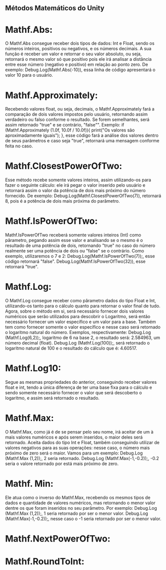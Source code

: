 ## Métodos Matemáticos do Unity

# Mathf.Abs:
 O Mathf.Abs consegue receber dois tipos de dados: Int e Float, sendo os números inteiros, positivos ou negativos, e os números decimais. A sua função é receber um valor e retornar o seu valor absoluto, ou seja, retornará o mesmo valor só que positivo pois ele irá analisar a distância entre esse número (negativo e positivo) em relação ao ponto zero. De exemplo: Debug.Log(Mathf.Abs(-10)), essa linha de código apresentará o valor 10 para o usuário.

# Mathf.Approximately: 
 Recebendo valores float, ou seja, decimais, o Mathf.Approximately fará a comparação de dois valores impostos pelo usuário, retornando assim verdadeiro ou falso conforme o resultado. Se forem semelhantes, será assim retornado "true" e se contrário, "false"". Exemplo: if (Mathf.Approximately (1.0f, 10.0f / 10.0f)){
 print("Os valores são aproximadamente iguais");
}, esse código fará a análise dos valores dentro de seus parâmetros e caso seja "true", retornará uma mensagem conforme feita no caso.
 
# Mathf.ClosestPowerOfTwo:
 Esse método recebe somente valores inteiros, assim utilizando-os para fazer o seguinte cálculo: ele irá pegar o valor inserido pelo usuário e retornará assim o valor da potência de dois mais próximo do número fornecido. De exemplo: Debug.Log(Mathf.ClosestPowerOfTwo(7)), retornará 8, pois é a potência de dois mais próxima do parâmetro.

# Mathf.IsPowerOfTwo:
 Mathf.IsPowerOfTwo receberá somente valores inteiros (Int) como pârametro, pegando assim esse valor e analisando se o mesmo é o resultado de uma potência de dois, retornando "true" no caso do número realmente ser uma potência de dois ou "false" se o contrário. Como exemplo, utilizaremos o 7 e 2: Debug.Log(Mathf.IsPowerOfTwo(7));, esse código retornará "false".
Debug.Log(Mathf.IsPowerOfTwo(32)), esse retornará "true".

# Mathf.Log:
 O Mathf.Log consegue receber como pârametro dados do tipo Float e Int, utilizando-os tanto para o cálculo quanto para retornar o valor final de tudo. Agora, sobre o método em si, será necessário fornecer dois valores numéricos que serão utilizados para descobrir o Logaritmo, será então necessário fornecer um valor específico e um valor para a base. Também tem como fornecer somente o valor específico e nesse caso será retornado o logaritmo natural do número. Exemplos, respectivamente: Debug.Log (Mathf.Log(6,2));, logaritmo de 6 na base 2, o resultado será: 2.584963, um número decimal (float).
Debug.Log (Mathf.Log(100));, será retornado o logaritmo natural de 100 e o resultado do cálculo que é: 4.60517.

# Mathf.Log10:
 Segue as mesmas propriedades do anterior, conseguindo receber valores float e int, tendo a única diferença de ter uma base fixa para o cálculo e sendo somente necessário fornecer o valor que será descoberto o logaritmo, e assim será retornado o resultado.

# Mathf.Max:
 O Mathf.Max, como já é de se pensar pelo seu nome, irá aceitar de um à mais valores numéricos e após serem inseridos, o maior deles será retornado. Aceita dados do tipo Int e Float, também conseguindo utilizar de valores negativos para as suas operações: nesse caso, o número mais próximo de zero será o maior. Vamos para um exemplo: Debug.Log (Mathf.Max (1,2));, 2 seria retornado.
Debug.Log (Mathf.Max(-1,-0.2));, -0.2 seria o valore retornado por está mais próximo de zero. 

# Mathf. Min:
 Ele atua como o inverso do Mathf.Max, recebendo os mesmos tipos de dados e quantidade de valores numéricos, mas retornando o menor valor dentre os que foram inseridos no seu parâmetro. Por exemplo: Debug.Log (Mathf.Max (1,2));, 1 seria retornado por ser o menor valor.
Debug.Log (Mathf.Max(-1,-0.2));, nesse caso o -1 seria retornado por ser o menor valor.


# Mathf.NextPowerOfTwo:

# Mathf.RoundToInt:
